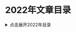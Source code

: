 2022年文章目录
===

<details>
<summary>点击展开2022年目录</summary>

* [01.软件开发中的幂等性](./01_idempotent/README.md)
* [02.一次Java包冲突的问题排查案例](./02_package_conflict_sample/README.md)【初稿】
* [03.JVM调优经验系列文章: GC线程数](./03_graal-java-jit-compiler/README.md)【粗翻】
* [04.Java对象的里里外外漫谈](./04_jvm-objects-inside-out/README.md)
* [05.JVM Anatomy Quarks](./05-jvm-anatomy-quarks/README.md)
* [06.Lock Lock Lock: Enter!](./06_lock-lock-lock-enter/README.md)
* [07.填坑日记: Map接口的getOrDefault方法](./07_Map/README.md)【初稿】
* [08.synchronized与wait-notify](./08_wait_notify/README.md)
* [09.Java_Performance读书笔记](./09_Java_Performance_Notes/README.md)【持续更新中...】
* [10.自由职业者: 成功的秘诀](./10_success_secret/README.md)【粗翻】
* [11.费波那契数列与黄金分割比例的一种优化算法](./11_Fibonacci/README.md)【初稿】
* [12.Java语言规范: 第12章.Execution](./12_Java_LS_Chapter_12_Execution/README.md)
* [13.面试题-Java中long和double类型的最大取值](./13_Java_Number/README.md)【初稿】



</details>
